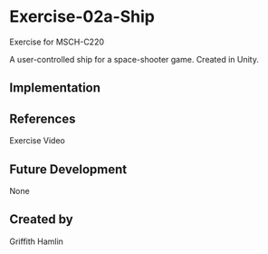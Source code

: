 # Exercise-02a-Ship

Exercise for MSCH-C220

A user-controlled ship for a space-shooter game. Created in Unity.

## Implementation

## References
Exercise Video

## Future Development
None

## Created by
Griffith Hamlin
